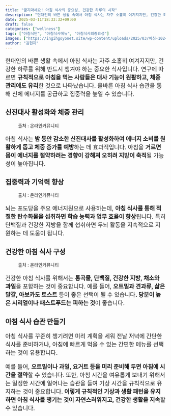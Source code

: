```yaml
---
title: "굶지마세요! 아침 식사의 중요성, 건강한 하루의 시작"
description: "현대인의 바쁜 생활 속에서 아침 식사는 자주 소홀히 여겨지지만, 건강한 하루를 위해 반드시 챙겨야 하는 중요한 식사입니다. 연구에 따르면 규칙적으로 아침을 먹는 사람들은 대사 기능이 원활하고, 체중 관리에도 유리한 것으로 나타났습니다. 올바른 아침 식사 습관을 통해 신"
date: 2025-03-11T18:33:32+09:00
draft: false
categories: ["wellness"]
tags: ["아침식단", "아침식사메뉴", "아침식사의중요성"]
images: ["https://ingihgoyonet.site/wp-content/uploads/2025/03/아침-1024x683.jpg", "https://ingihgoyonet.site/wp-content/uploads/2025/03/아침식사-1024x683.jpg", "https://ingihgoyonet.site/wp-content/uploads/2025/03/건강식-768x1024.jpg"]
author: "김현지"
---
```


<p style="font-size:18px">현대인의 바쁜 생활 속에서 아침 식사는 자주 소홀히 여겨지지만, 건강한 하루를 위해 반드시 챙겨야 하는 중요한 식사입니다. 연구에 따르면 <strong>규칙적으로 아침을 먹는 사람들은 대사 기능이 원활하고, 체중 관리에도 유리</strong>한 것으로 나타났습니다. 올바른 아침 식사 습관을 통해 신체 에너지를 공급하고 집중력을 높일 수 있습니다.</p> <h2 >신진대사 활성화와 체중 관리</h2> <figure ><img src="https://ingihgoyonet.site/wp-content/uploads/2025/03/아침-1024x683.jpg" alt="" style="aspect-ratio:16/9;object-fit:cover"/><figcaption >출처 : 온라인커뮤니티</figcaption></figure> <p style="font-size:18px">아침 식사는<strong> 밤 동안 감소한 신진대사를 활성화하여 에너지 소비를 원활하게 돕고 체중 증가를 예방</strong>하는 데 효과적입니다. 아침을 <strong>거르면 몸이 에너지를 절약하려는 경향이 강해져 오히려 지방이 축적</strong>될 가능성이 높아집니다.</p> <h2 >집중력과 기억력 향상</h2> <figure ><img src="https://ingihgoyonet.site/wp-content/uploads/2025/03/아침식사-1024x683.jpg" alt="" style="aspect-ratio:16/9;object-fit:cover"/><figcaption >출처 : 온라인커뮤니티</figcaption></figure> <p style="font-size:18px">뇌는 포도당을 주요 에너지원으로 사용하는데, <strong>아침 식사를 통해 적절한 탄수화물을 섭취하면 학습 능력과 업무 효율이 향상</strong>됩니다. 특히 단백질과 건강한 지방을 함께 섭취하면 두뇌 활동을 지속적으로 지원하는 데 도움이 됩니다.</p> <h2 >건강한 아침 식사 구성</h2> <figure ><img src="https://ingihgoyonet.site/wp-content/uploads/2025/03/건강식-768x1024.jpg" alt="" style="aspect-ratio:16/9;object-fit:cover"/><figcaption >출처 : 온라인커뮤니티</figcaption></figure> <p style="font-size:18px">건강한 아침 식사를 위해서는 <strong>통곡물, 단백질, 건강한 지방, 채소와 과일</strong>을 포함하는 것이 중요합니다. 예를 들어, <strong>오트밀과 견과류, 삶은 달걀, 아보카도 토스트</strong> 등이 좋은 선택이 될 수 있습니다<strong>. 당분이 높은 시리얼이나 패스트푸드는 피하는 것</strong>이 좋습니다.</p> <h2 >아침 식사 습관 만들기</h2> <p style="font-size:18px">아침 식사를 꾸준히 챙기려면 미리 계획을 세워 전날 저녁에 간단한 식사를 준비하거나, 아침에 빠르게 먹을 수 있는 간편한 메뉴를 선택하는 것이 유용합니다. </p> <p style="font-size:18px">예를 들어, <strong>오트밀이나 과일, 요거트 등을 미리 준비해 두면 아침에 시간을 절약</strong>할 수 있습니다. 또한, 아침 시간을 여유롭게 보내기 위해서는 일정한 시간에 일어나는 습관을 들여 기상 시간을 규칙적으로 유지하는 것이 중요합니다.<strong> 이렇게 규칙적인 기상과 생활 패턴을 유지하면 아침 식사를 챙기는 것이 자연스러워지고, 건강한 생활을 지속</strong>할 수 있습니다.</p>